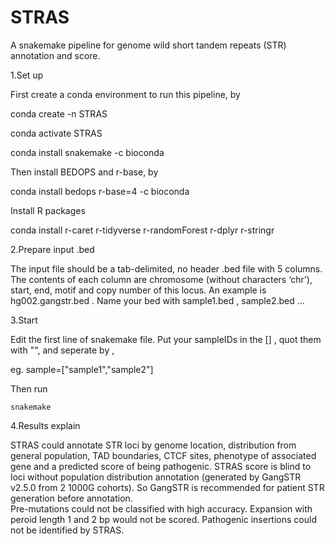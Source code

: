 # STRAS
 A snakemake pipeline for genome wild short tandem repeats (STR) annotation and score.
 
1.Set up

First create a conda environment to run this pipeline, by

   conda create -n STRAS
   
   conda activate STRAS
   
   conda install snakemake -c bioconda
   
Then install BEDOPS and r-base, by

   conda install bedops r-base=4 -c bioconda 
   
Install R packages

   conda install r-caret r-tidyverse r-randomForest r-dplyr r-stringr

2.Prepare input .bed

The input file should be a tab-delimited, no header .bed file with 5 columns. The contents of each column are chromosome (without characters ‘chr’), start, end, motif and copy number of this locus. An example is hg002.gangstr.bed . Name your bed with sample1.bed , sample2.bed ...

3.Start

Edit the first line of snakemake file. Put your sampleIDs in the [] , quot them with "", and seperate by ,

eg. sample=["sample1","sample2"]

Then run

    snakemake

4.Results explain

STRAS could annotate STR loci by genome location, distribution from general population, TAD boundaries, CTCF sites, phenotype of associated gene and a predicted score of being pathogenic. 
STRAS score is blind to loci without population distribution annotation (generated by GangSTR v2.5.0 from 2 1000G cohorts). So GangSTR is recommended for patient STR generation before annotation.             
Pre-mutations could not be classified with high accuracy.
Expansion with peroid length 1 and 2 bp would not be scored. 
Pathogenic insertions could not be identified by STRAS.



